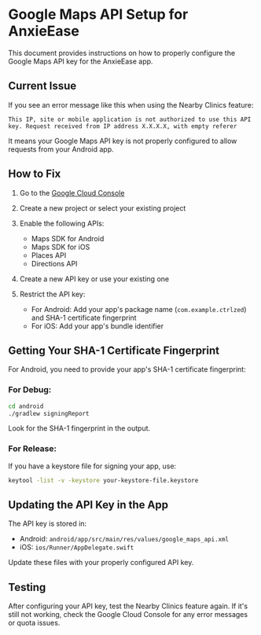 # Google Maps API Setup for AnxieEase

This document provides instructions on how to properly configure the Google Maps API key for the AnxieEase app.

## Current Issue

If you see an error message like this when using the Nearby Clinics feature:

```
This IP, site or mobile application is not authorized to use this API key. Request received from IP address X.X.X.X, with empty referer
```

It means your Google Maps API key is not properly configured to allow requests from your Android app.

## How to Fix

1. Go to the [Google Cloud Console](https://console.cloud.google.com/)
2. Create a new project or select your existing project
3. Enable the following APIs:
   - Maps SDK for Android
   - Maps SDK for iOS
   - Places API
   - Directions API

4. Create a new API key or use your existing one
5. Restrict the API key:
   - For Android: Add your app's package name (`com.example.ctrlzed`) and SHA-1 certificate fingerprint
   - For iOS: Add your app's bundle identifier

## Getting Your SHA-1 Certificate Fingerprint

For Android, you need to provide your app's SHA-1 certificate fingerprint:

### For Debug:

```bash
cd android
./gradlew signingReport
```

Look for the SHA-1 fingerprint in the output.

### For Release:

If you have a keystore file for signing your app, use:

```bash
keytool -list -v -keystore your-keystore-file.keystore
```

## Updating the API Key in the App

The API key is stored in:

- Android: `android/app/src/main/res/values/google_maps_api.xml`
- iOS: `ios/Runner/AppDelegate.swift`

Update these files with your properly configured API key.

## Testing

After configuring your API key, test the Nearby Clinics feature again. If it's still not working, check the Google Cloud Console for any error messages or quota issues.
